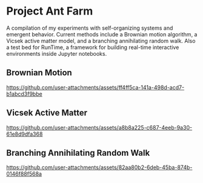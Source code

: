 # Project Ant Farm
A compilation of my experiments with self-organizing systems and emergent behavior. Current methods include a Brownian motion algorithm, a Vicsek active matter model, and a branching annihilating random walk. Also a test bed for RunTime, a framework for building real-time interactive environments inside Jupyter notebooks.

## Brownian Motion
https://github.com/user-attachments/assets/ff4ff5ca-141a-498d-acd7-b1abcd3f9bbe

## Vicsek Active Matter
https://github.com/user-attachments/assets/a8b8a225-c687-4eeb-9a30-61e8d9dfa368

## Branching Annihilating Random Walk
https://github.com/user-attachments/assets/82aa80b2-6deb-45ba-874b-0146f88f568a
